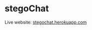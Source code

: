 # stegoChat
Live website: <a href='https://stegochat.herokuapp.com' target="_blank">stegochat.herokuapp.com</a>